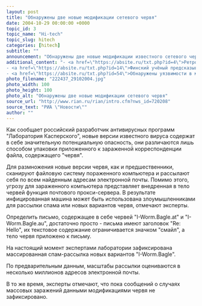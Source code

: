 ```yaml
---
layout: post
title: "Обнаружены две новые модификации сетевого червя"
date: 2004-10-29 00:00:00 +0000
topic_id: 3
topic_name: "Hi-tech"
topic_slug: hitech
categories: [hitech]
subtitle: ""
announcement: "Обнаружены две новые модификации известного сетевого червя \"I-Worm.Bagle\" &mdash; \"I-Worm.Bagle.at\" и \"I-Worm.Bagle.au\"."
additional_content: "- <a href=\"https://absite.ru/txt.php?id=4\">Ретро-вирус убьет компьютеры</a>
- <a href=\"https://absite.ru/txt.php?id=14\">Финский учёный предсказывает гибель Интернета в 2006 году</a>
- <a href=\"https://absite.ru/txt.php?id=54\">Обнаружены уязвимости в мобильных телефонах на Java-платформе</a>"
photo_filename: "222437_29102004.jpg"
photo_width: 100
photo_height: 100
photo_alt: "Обнаружены две новые модификации сетевого червя"
source_url: "http://www.rian.ru/rian/intro.cfm?nws_id=720208"
source_text: "РИА \"Новости\""
author: ""
---
```

Как сообщает российский разработчик антивирусных программ "Лаборатория Касперского", новые версии известного вируса содержат в себе значительную потенциальную опасность, они различаются лишь способом упаковки приложенного к зараженной корреспонденции файла, содержащего "червя".

Для размножения новые версии червя, как и предшественники, сканируют файловую систему пораженного компьютера и рассылают себя по всем найденным адресам электронной почты. Помимо этого, угрозу для зараженного компьютера представляет внедренная в тело червей функция почтового прокси-сервера. В результате инфицированная машина может быть использована злоумышленниками для рассылки спама или новых вариантов червя, отмечают эксперты.

Определить письмо, содержащее в себе червей "I-Worm.Bagle.at" и "I-Worm.Bagle.au", достаточно просто - письма имеют заголовок "Re: Hello", их текстовое содержание ограничивается значком "смайл", а тело червя приложено к письму.

На настоящий момент экспертами лаборатории зафиксирована массированная спам-рассылка новых вариантов "I-Worm.Bagle".

По предварительным данным, масштабы рассылки оцениваются в несколько миллионов адресов электронной почты.

В то же время, эксперты отмечают, что пока сообщений о случаях массовых заражений данными модификациями червя не зафиксировано.
